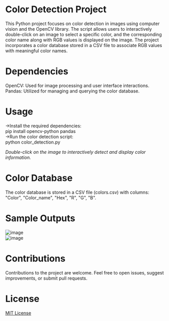 # Color Detection Project
  This Python project focuses on color detection in images using computer vision and the OpenCV library. The script allows users to interactively double-click on an image to select a specific color, and the corresponding color name along with RGB values is displayed on the image. The project incorporates a color database stored in a CSV file to associate RGB values with meaningful color names.

# Dependencies
OpenCV: Used for image processing and user interface interactions.  
Pandas: Utilized for managing and querying the color database.

# Usage
->Install the required dependencies:  
    pip install opencv-python pandas  
->Run the color detection script:  
    python color_detection.py  
    
*Double-click on the image to interactively detect and display color information.*   

# Color Database
The color database is stored in a CSV file (colors.csv) with columns: "Color", "Color_name", "Hex", "R", "G", "B".  

# Sample Outputs
![image](https://github.com/sabariraj01/Color_Detection/assets/114046096/03f92c35-8ba5-4ac1-be13-040fe077d433)  
![image](https://github.com/sabariraj01/Color_Detection/assets/114046096/c34d768b-3256-493b-8b72-eb8ed5f63e2f)  



# Contributions
Contributions to the project are welcome. Feel free to open issues, suggest improvements, or submit pull requests.  

# License
[MIT License](LICENSE)  
